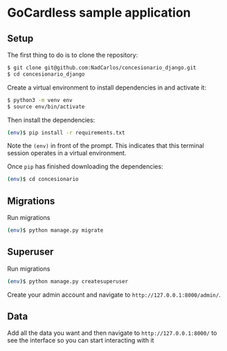 # GoCardless sample application

## Setup

The first thing to do is to clone the repository:

```sh
$ git clone git@github.com:NadCarlos/concesionario_django.git
$ cd concesionario_django
```

Create a virtual environment to install dependencies in and activate it:

```sh
$ python3 -m venv env
$ source env/bin/activate
```

Then install the dependencies:

```sh
(env)$ pip install -r requirements.txt
```
Note the `(env)` in front of the prompt. This indicates that this terminal
session operates in a virtual environment.

Once `pip` has finished downloading the dependencies:
```sh
(env)$ cd concesionario
```

## Migrations
Run migrations

```sh
(env)$ python manage.py migrate
```

## Superuser
Run migrations

```sh
(env)$ python manage.py createsuperuser
```

Create your admin account and navigate to `http://127.0.0.1:8000/admin/`.

## Data
Add all the data you want and then navigate to `http://127.0.0.1:8000/` to see the interface so you
can start interacting with it

